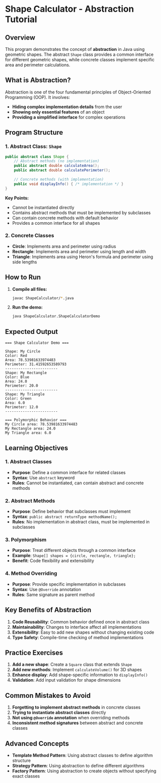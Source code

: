 # Shape Calculator - Abstraction Tutorial

## Overview
This program demonstrates the concept of **abstraction** in Java using geometric shapes. The abstract `Shape` class provides a common interface for different geometric shapes, while concrete classes implement specific area and perimeter calculations.

## What is Abstraction?
Abstraction is one of the four fundamental principles of Object-Oriented Programming (OOP). It involves:
- **Hiding complex implementation details** from the user
- **Showing only essential features** of an object
- **Providing a simplified interface** for complex operations

## Program Structure

### 1. Abstract Class: `Shape`
```java
public abstract class Shape {
    // Abstract methods (no implementation)
    public abstract double calculateArea();
    public abstract double calculatePerimeter();
    
    // Concrete methods (with implementation)
    public void displayInfo() { /* implementation */ }
}
```

**Key Points:**
- Cannot be instantiated directly
- Contains abstract methods that must be implemented by subclasses
- Can contain concrete methods with default behavior
- Provides a common interface for all shapes

### 2. Concrete Classes
- **Circle**: Implements area and perimeter using radius
- **Rectangle**: Implements area and perimeter using length and width
- **Triangle**: Implements area using Heron's formula and perimeter using side lengths

## How to Run

1. **Compile all files:**
   ```bash
   javac ShapeCalculator/*.java
   ```

2. **Run the demo:**
   ```bash
   java ShapeCalculator.ShapeCalculatorDemo
   ```

## Expected Output
```
=== Shape Calculator Demo ===

Shape: My Circle
Color: Red
Area: 78.53981633974483
Perimeter: 31.41592653589793
------------------------
Shape: My Rectangle
Color: Blue
Area: 24.0
Perimeter: 20.0
------------------------
Shape: My Triangle
Color: Green
Area: 6.0
Perimeter: 12.0
------------------------

=== Polymorphic Behavior ===
My Circle area: 78.53981633974483
My Rectangle area: 24.0
My Triangle area: 6.0
```

## Learning Objectives

### 1. Abstract Classes
- **Purpose**: Define a common interface for related classes
- **Syntax**: Use `abstract` keyword
- **Rules**: Cannot be instantiated, can contain abstract and concrete methods

### 2. Abstract Methods
- **Purpose**: Define behavior that subclasses must implement
- **Syntax**: `public abstract returnType methodName();`
- **Rules**: No implementation in abstract class, must be implemented in subclasses

### 3. Polymorphism
- **Purpose**: Treat different objects through a common interface
- **Example**: `Shape[] shapes = {circle, rectangle, triangle};`
- **Benefit**: Code flexibility and extensibility

### 4. Method Overriding
- **Purpose**: Provide specific implementation in subclasses
- **Syntax**: Use `@Override` annotation
- **Rules**: Same signature as parent method

## Key Benefits of Abstraction

1. **Code Reusability**: Common behavior defined once in abstract class
2. **Maintainability**: Changes to interface affect all implementations
3. **Extensibility**: Easy to add new shapes without changing existing code
4. **Type Safety**: Compile-time checking of method implementations

## Practice Exercises

1. **Add a new shape**: Create a `Square` class that extends `Shape`
2. **Add new methods**: Implement `calculateVolume()` for 3D shapes
3. **Enhance display**: Add shape-specific information to `displayInfo()`
4. **Validation**: Add input validation for shape dimensions

## Common Mistakes to Avoid

1. **Forgetting to implement abstract methods** in concrete classes
2. **Trying to instantiate abstract classes** directly
3. **Not using `@Override` annotation** when overriding methods
4. **Inconsistent method signatures** between abstract and concrete classes

## Advanced Concepts

- **Template Method Pattern**: Using abstract classes to define algorithm structure
- **Strategy Pattern**: Using abstraction to define different algorithms
- **Factory Pattern**: Using abstraction to create objects without specifying exact classes 